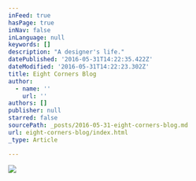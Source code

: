 ```yaml
---
inFeed: true
hasPage: true
inNav: false
inLanguage: null
keywords: []
description: "A designer's life."
datePublished: '2016-05-31T14:22:35.422Z'
dateModified: '2016-05-31T14:22:23.302Z'
title: Eight Corners Blog
author:
  - name: ''
    url: ''
authors: []
publisher: null
starred: false
sourcePath: _posts/2016-05-31-eight-corners-blog.md
url: eight-corners-blog/index.html
_type: Article

---
```

![](https://the-grid-user-content.s3-us-west-2.amazonaws.com/e73cc02d-fe5b-487b-956d-aa89685ef765.png)